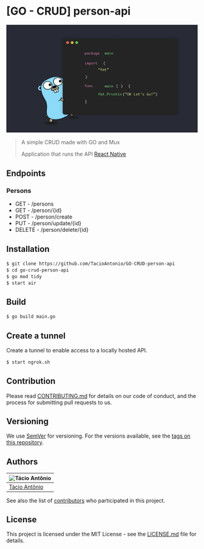 # [GO - CRUD] person-api

![Image](assets/images/golang.webp)
> A simple CRUD made with GO and Mux
> 
> Application that runs the API [React Native](https://)

## Endpoints
### Persons
- GET - /persons
- GET - /person/{id}
- POST - /person/create
- PUT - /person/update/{id}
- DELETE - /person/delete/{id}

## Installation
```sh
$ git clone https://github.com/TacioAntonio/GO-CRUD-person-api
$ cd go-crud-person-api
$ go mod tidy
$ start air
```

## Build
```sh
$ go build main.go
```

## Create a tunnel
Create a tunnel to enable access to a locally hosted API.
```sh
$ start ngrok.sh
```

## Contribution
Please read [CONTRIBUTING.md](https://github.com/TacioAntonio/GO-CRUD-person-api/blob/master/CONTRIBUTING.md) for details on our code of conduct, and the process for submitting pull requests to us.

## Versioning
We use [SemVer](http://semver.org/) for versioning. For the versions available, see the [tags on this repository](https://github.com/TacioAntonio/GO-CRUD-person-api/tags).

## Authors
| ![Tácio Antônio](https://avatars2.githubusercontent.com/u/44682965?s=150&=4)
| -
| [Tácio Antônio](https://github.com/TacioAntonio/)

See also the list of [contributors](https://github.com/TacioAntonio/GO-CRUD-person-api/graphs/contributors) who participated in this project.

## License
This project is licensed under the MIT License - see the [LICENSE.md](https://github.com/TacioAntonio/GO-CRUD-person-api/blob/master/LICENSE.md) file for details.
